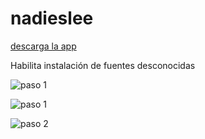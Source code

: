 # nadieslee

[descarga la app](https://drive.google.com/file/d/0B4d2KSa3o49XaC1LZFJvYlFtVDA/view?usp=sharing)

Habilita instalación de fuentes desconocidas

![paso 1](https://github.com/merunga/nadieslee/raw/master/imgs/es-howto-1.jpg)

![paso 1](https://github.com/merunga/nadieslee/raw/master/imgs/es-howto-2.jpg)

![paso 2](https://github.com/merunga/nadieslee/raw/master/imgs/es-howto-3.jpg)

